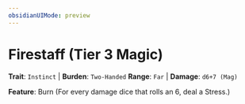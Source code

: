 ```yaml
---
obsidianUIMode: preview
---
```

# Firestaff (Tier 3 Magic)

**Trait**: `Instinct` | **Burden**: `Two-Handed`
**Range**: `Far` | **Damage**: `d6+7 (Mag)`

**Feature**: Burn (For every damage dice that rolls an 6, deal a Stress.)
